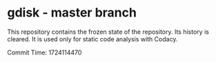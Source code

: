 # gdisk - master branch

This repository contains the frozen state of the repository.
Its history is cleared. It is used only for static code
analysis with Codacy.

Commit Time: 1724114470